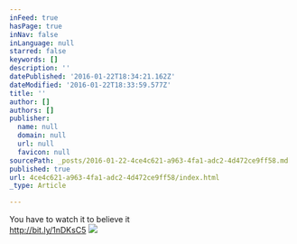 ```yaml
---
inFeed: true
hasPage: true
inNav: false
inLanguage: null
starred: false
keywords: []
description: ''
datePublished: '2016-01-22T18:34:21.162Z'
dateModified: '2016-01-22T18:33:59.577Z'
title: ''
author: []
authors: []
publisher:
  name: null
  domain: null
  url: null
  favicon: null
sourcePath: _posts/2016-01-22-4ce4c621-a963-4fa1-adc2-4d472ce9ff58.md
published: true
url: 4ce4c621-a963-4fa1-adc2-4d472ce9ff58/index.html
_type: Article

---
```

You have to watch it to believe it  
http://bit.ly/1nDKsC5
![](https://the-grid-user-content.s3-us-west-2.amazonaws.com/3f5a1baf-ebc0-4056-9e69-afb55eaf7fb5.jpg)